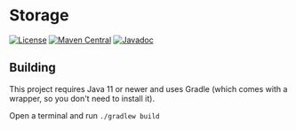 # Storage

[![License](https://img.shields.io/github/license/PrimordialMoros/Storage?color=blue&style=flat-square)](LICENSE)
[![Maven Central](https://img.shields.io/maven-central/v/me.moros/storage?style=flat-square)](https://search.maven.org/artifact/me.moros/storage/2.0.0/pom)
[![Javadoc](https://javadoc.io/badge2/me.moros/storage/javadoc.svg?style=flat-square)](https://javadoc.io/doc/me.moros/storage)

## Building

This project requires Java 11 or newer and uses Gradle (which comes with a wrapper, so you don't need to install it).

Open a terminal and run `./gradlew build`
